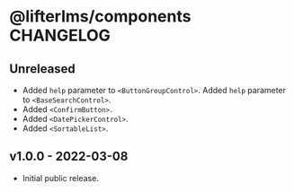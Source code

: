 @lifterlms/components CHANGELOG
===============================

Unreleased
----------

+ Added `help` parameter to `<ButtonGroupControl>`.
  Added `help` parameter to `<BaseSearchControl>`.
+ Added `<ConfirmButton>`.
+ Added `<DatePickerControl>`.
+ Added `<SortableList>`.


v1.0.0 - 2022-03-08
-------------------

+ Initial public release.
